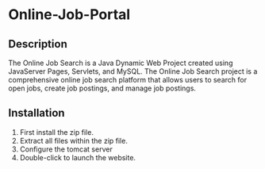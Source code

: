 # Online-Job-Portal 
## Description
The Online Job Search is a Java Dynamic Web Project created using JavaServer Pages, Servlets, and MySQL. The Online Job Search project is a comprehensive online job search platform that allows users to search for open jobs, create job postings, and manage job postings.
## Installation
1. First install the zip file.
2. Extract all files within the zip file.
3. Configure the tomcat server 
4. Double-click to launch the website.

